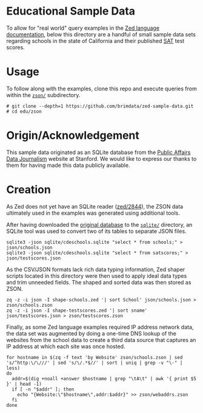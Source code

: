 # Educational Sample Data

To allow for "real world" query examples in the
[Zed language documentation](https://github.com/brimdata/zed/blob/main/docs/language/README.md),
below this directory are a handful of small sample data sets regarding
schools in the state of California and their published
[SAT](https://en.wikipedia.org/wiki/SAT) test scores.

# Usage

To follow along with the examples, clone this repo and execute queries from
within the [`zson/`](zson) subdirectory.

```
# git clone --depth=1 https://github.com/brimdata/zed-sample-data.git
# cd edu/zson
```

# Origin/Acknowledgement

This sample data originated as an SQLite database from the
[Public Affairs Data Journalism](http://2016.padjo.org/tutorials/sqlite-data-starterpacks/)
website at Stanford. We would like to express our thanks to them for having
made this data publicly available.

# Creation

As Zed does not yet have an SQLite reader ([zed/2844](https://github.com/brimdata/zed/issues/2844)),
the ZSON data ultimately used in the examples was generated using
additional tools.

After having downloaded the [original database](http://2016.padjo.org/files/data/starterpack/cde-schools/cdeschools.sqlite)
to the [`sqlite/`](sqlite) directory, an SQLite tool was used to convert two
of its tables to separate JSON files.

```
sqlite3 -json sqlite/cdeschools.sqlite "select * from schools;" > json/schools.json
sqlite3 -json sqlite/cdeschools.sqlite "select * from satscores;" > json/testscores.json
```

As the CSV/JSON formats lack rich data typing information, Zed shaper scripts
located in this directory were then used to apply ideal data types and trim
unneeded fields. The shaped and sorted data was then stored as ZSON.

```
zq -z -i json -I shape-schools.zed '| sort School' json/schools.json > zson/schools.zson
zq -z -i json -I shape-testscores.zed '| sort sname' json/testscores.json > zson/testscores.zson
```

Finally, as some Zed language examples required IP address network data, the
data set was augmented by doing a one-time DNS lookup of the websites from the
school data to create a third data source that captures an IP address at
which each site was once hosted.

```
for hostname in $(zq -f text 'by Website' zson/schools.zson | sed 's/^http:\/\///' | sed 's/\/.*$//' | sort | uniq | grep -v "\-" | less)
do
  addr=$(dig +noall +answer $hostname | grep "\tA\t" | awk '{ print $5 }' | head -1)
  if [ -n "$addr" ]; then
    echo "{Website:\"$hostname\",addr:$addr}" >> zson/webaddrs.zson
  fi
done
```
